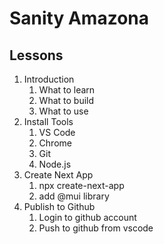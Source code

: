 # Sanity Amazona

## Lessons

1. Introduction
    1. What to learn
    2. What to build
    3. What to use
2. Install Tools
    1. VS Code
    2. Chrome
    3. Git
    4. Node.js
3. Create Next App
    1. npx create-next-app
    2. add @mui library
4. Publish to Github
    1. Login to github account
    2. Push to github from vscode
    